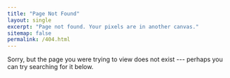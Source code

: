 ```yaml
---
title: "Page Not Found"
layout: single
excerpt: "Page not found. Your pixels are in another canvas."
sitemap: false
permalink: /404.html
---
```



Sorry, but the page you were trying to view does not exist --- perhaps you can try searching for it below.


<script type="text/javascript">
   var GOOG_FIXURL_LANG = 'en';
   var GOOG_FIXURL_SITE = '{{ site.url }}' 
</script> 
<script type="text/javascript"
   src="//linkhelp.clients.google.com/tbproxy/lh/wm/fixurl.js"> 
</script>
